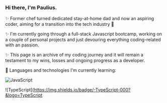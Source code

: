 ### Hi there, I'm Paulius.

✨ Former chef turned dedicated stay-at-home dad and now an aspiring coder, aiming for a transition into the tech industry :raised_hands:
<br />

✨ I'm currently going through a full-stack Javascript bootcamp, working on a couple of personal projects and just devouring everything coding-related with an passion.

✨ This page is an archive of my coding journey and it will remain a testament to my wins, losses and ongoing progress as a developer.


🌱 Languages and technologies I'm currently learning:

![JavaScript](https://img.shields.io/badge/-JavaScript-000?&logo=JavaScript)

![TypeScript](https://img.shields.io/badge/-TypeScript-000?&logo=TypeScript